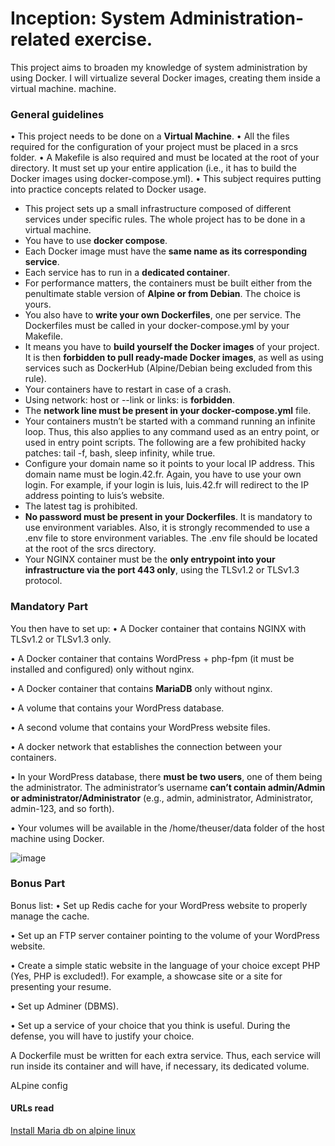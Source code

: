 # Inception: System Administration-related exercise.

This project aims to broaden my knowledge of system administration by using Docker.
I will virtualize several Docker images, creating them inside a virtual machine.
machine.

### General guidelines
• This project needs to be done on a **Virtual Machine**.
• All the files required for the configuration of your project must be placed in a srcs folder.
• A Makefile is also required and must be located at the root of your directory. It must set up your entire application (i.e., it has to build the Docker images using docker-compose.yml).
• This subject requires putting into practice concepts related to Docker usage.


+ This project sets up a small infrastructure composed of different services under specific rules. The whole project has to be done in a virtual machine.
+ You have to use **docker compose**.
+ Each Docker image must have the **same name as its corresponding service**.
+ Each service has to run in a **dedicated container**.
+ For performance matters, the containers must be built either from the penultimate stable version of **Alpine or from Debian**. The choice is yours.
+ You also have to **write your own Dockerfiles**, one per service. The Dockerfiles must be called in your docker-compose.yml by your Makefile.
+ It means you have to **build yourself the Docker images** of your project. It is then **forbidden to pull ready-made Docker images**, as well as using services such as DockerHub (Alpine/Debian being excluded from this rule).
+ Your containers have to restart in case of a crash.
+ Using network: host or --link or links: is **forbidden**.
+ The **network line must be present in your docker-compose.yml** file.
+ Your containers mustn’t be started with a command running an infinite loop. Thus, this also applies to any command used as an entry point, or used in entry point scripts. The following are a few prohibited hacky patches: tail -f, bash, sleep infinity, while true.
+ Configure your domain name so it points to your local IP address. This domain name must be login.42.fr. Again, you have to use your own login. For example, if your login is luis, luis.42.fr will redirect to the IP address pointing to luis’s website.
+ The latest tag is prohibited.
+ **No password must be present in your Dockerfiles**. It is mandatory to use environment variables. Also, it is strongly recommended to use a .env file to store environment variables. The .env file should be located at the root of the srcs directory.
+ Your NGINX container must be the **only entrypoint into your infrastructure via the port 443 only**, using the TLSv1.2 or TLSv1.3 protocol.

### Mandatory Part
You then have to set up:
• A Docker container that contains NGINX with TLSv1.2 or TLSv1.3 only.

• A Docker container that contains WordPress + php-fpm (it must be installed and configured) only without nginx.

• A Docker container that contains **MariaDB** only without nginx.

• A volume that contains your WordPress database.

• A second volume that contains your WordPress website files.

• A docker network that establishes the connection between your containers.

• In your WordPress database, there **must be two users**, one of them being the administrator. The administrator’s username **can’t contain admin/Admin or administrator/Administrator** (e.g., admin, administrator, Administrator, admin-123, and
so forth).

• Your volumes will be available in the /home/theuser/data folder of the host machine using Docker.


![image](https://github.com/user-attachments/assets/5b64cdf1-1511-43ca-9172-f005b40919fb)

### Bonus Part

Bonus list:
• Set up Redis cache for your WordPress website to properly manage the cache.

• Set up an FTP server container pointing to the volume of your WordPress website.

• Create a simple static website in the language of your choice except PHP (Yes, PHP is excluded!). For example, a showcase site or a site for presenting your resume.

• Set up Adminer (DBMS).

• Set up a service of your choice that you think is useful. During the defense, you will have to justify your choice.

A Dockerfile must be written for each extra service. Thus, each service will run inside its container and will have, if necessary, its dedicated volume.


ALpine config


#### URLs read
[Install Maria db on alpine linux](https://www.librebyte.net/en/data-base/how-to-install-mariadb-on-alpine-linux/)
